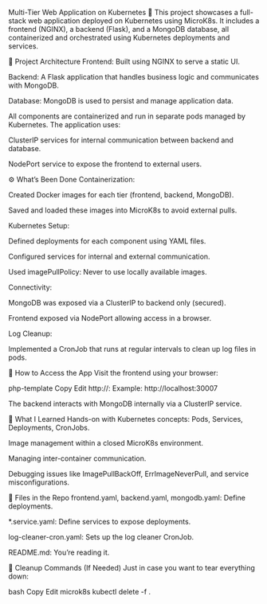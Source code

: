 Multi-Tier Web Application on Kubernetes 🚀
This project showcases a full-stack web application deployed on Kubernetes using MicroK8s. It includes a frontend (NGINX), a backend (Flask), and a MongoDB database, all containerized and orchestrated using Kubernetes deployments and services.

🧱 Project Architecture
Frontend: Built using NGINX to serve a static UI.

Backend: A Flask application that handles business logic and communicates with MongoDB.

Database: MongoDB is used to persist and manage application data.

All components are containerized and run in separate pods managed by Kubernetes. The application uses:

ClusterIP services for internal communication between backend and database.

NodePort service to expose the frontend to external users.

⚙️ What’s Been Done
Containerization:

Created Docker images for each tier (frontend, backend, MongoDB).

Saved and loaded these images into MicroK8s to avoid external pulls.

Kubernetes Setup:

Defined deployments for each component using YAML files.

Configured services for internal and external communication.

Used imagePullPolicy: Never to use locally available images.

Connectivity:

MongoDB was exposed via a ClusterIP to backend only (secured).

Frontend exposed via NodePort allowing access in a browser.

Log Cleanup:

Implemented a CronJob that runs at regular intervals to clean up log files in pods.

🧪 How to Access the App
Visit the frontend using your browser:

php-template
Copy
Edit
http://<your-node-ip>:<node-port>
Example: http://localhost:30007

The backend interacts with MongoDB internally via a ClusterIP service.

🧠 What I Learned
Hands-on with Kubernetes concepts: Pods, Services, Deployments, CronJobs.

Image management within a closed MicroK8s environment.

Managing inter-container communication.

Debugging issues like ImagePullBackOff, ErrImageNeverPull, and service misconfigurations.

📁 Files in the Repo
frontend.yaml, backend.yaml, mongodb.yaml: Define deployments.

*.service.yaml: Define services to expose deployments.

log-cleaner-cron.yaml: Sets up the log cleaner CronJob.

README.md: You’re reading it.

🧼 Cleanup Commands (If Needed)
Just in case you want to tear everything down:

bash
Copy
Edit
microk8s kubectl delete -f .








